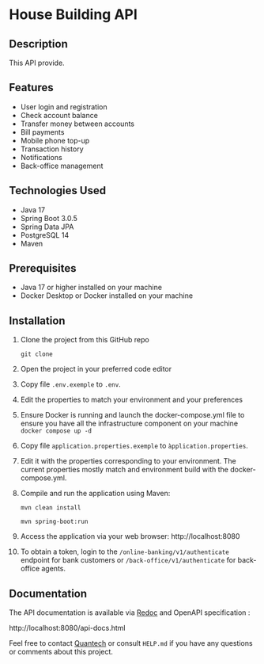 # House Building API

## Description

This API provide.

## Features

- User login and registration
- Check account balance
- Transfer money between accounts
- Bill payments
- Mobile phone top-up
- Transaction history
- Notifications
- Back-office management

## Technologies Used

- Java 17
- Spring Boot 3.0.5
- Spring Data JPA
- PostgreSQL 14
- Maven

## Prerequisites

- Java 17 or higher installed on your machine
- Docker Desktop or Docker installed on your machine

## Installation

1. Clone the project from this GitHub repo

   ```git clone ```

2. Open the project in your preferred code editor

3. Copy file ```.env.exemple``` to ```.env```.

4. Edit the properties to match your environment and your preferences

5. Ensure Docker is running and launch the docker-compose.yml file to ensure you have all the infrastructure component on your machine
   ```docker compose up -d```

6. Copy file ```application.properties.exemple``` to ```àpplication.properties```.

7. Edit it with the properties corresponding to your environment. The current properties mostly match and environment build with the docker-compose.yml.

8. Compile and run the application using Maven:

   ```mvn clean install```

   ```mvn spring-boot:run```

9. Access the application via your web browser:
   http://localhost:8080

10. To obtain a token, login to the ```/online-banking/v1/authenticate``` endpoint for bank customers
    or ```/back-office/v1/authenticate```
    for back-office agents.

## Documentation

The API documentation is available via [Redoc](https://redocly.com/redoc/) and OpenAPI specification :

http://localhost:8080/api-docs.html

Feel free to contact [Quantech](https://quantech.solutions) or consult ```HELP.md```  if you have any questions or
comments about this
project.